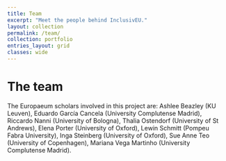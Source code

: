 ```yaml
---
title: Team
excerpt: "Meet the people behind InclusivEU."
layout: collection
permalink: /team/
collection: portfolio
entries_layout: grid
classes: wide
---
```


# The team

The Europaeum scholars involved in this project are: Ashlee Beazley (KU Leuven), Eduardo García Cancela (University Complutense Madrid), Riccardo Nanni (University of Bologna), Thalia Ostendorf (University of St Andrews), Elena Porter (University of Oxford), Lewin Schmitt (Pompeu Fabra University), Inga Steinberg (University of Oxford), Sue Anne Teo (University of Copenhagen), Mariana Vega Martinho (University Complutense Madrid).
